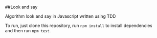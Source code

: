 ##Look and say

Algorithm look and say in Javascript written using TDD

To run, just clone this repository, run `npm install` to install dependencies and then run `npm test`.